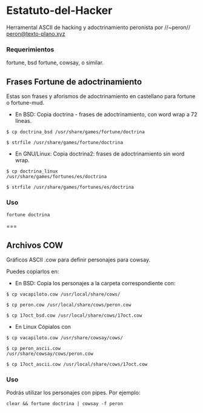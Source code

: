 # Estatuto-del-Hacker
Herramental ASCII de hacking y adoctrinamiento peronista 
por //~peron// <peron@texto-plano.xyz>

### Requerimientos
fortune, bsd fortune, cowsay, o similar.

## Frases Fortune de adoctrinamiento

Estas son frases y aforismos de adoctrinamiento en castellano para fortune o fortune-mud.

  * En BSD: 
Copia doctrina - frases de adoctrinamiento, con word wrap a 72 líneas. 

<code>$ cp doctrina_bsd /usr/share/games/fortune/doctrina</code>

<code>$ strfile /usr/share/games/fortune/doctrina</code>

  * En GNU/Linux:
Copia doctrina2: frases de adoctrinamiento sin word wrap.

<code>$ cp doctrina_linux /usr/share/games/fortunes/es/doctrina</code>

<code>$ strfile /usr/share/games/fortunes/es/doctrina</code>


### Uso

<code>fortune doctrina</code>

===

## Archivos COW

Gráficos ASCII .cow para definir personajes para cowsay.

Puedes copiarlos en:

* En BSD:
Copia los personajes a la carpeta correspondiente con:

<code>$ cp vacapiloto.cow /usr/local/share/cows/</code>

<code>$ cp peron.cow /usr/local/share/cows/peron.cow</code>

<code>$ cp 17oct_bsd.cow /usr/local/share/cows/17oct.cow</code>

* En Linux 
Cópialos con

<code>$ cp vacapiloto.cow /usr/share/cowsay/cows/</code>

<code>$ cp peron_ascii.cow /usr/share/cowsay/cows/peron.cow</code>

<code>$ cp 17oct_ascii.cow /usr/local/share/cows/17oct.cow</code>


### Uso

Podrás utilizar los personajes con pipes. Por ejemplo:

<code>clear && fortune doctrina | cowsay -f peron</code>
